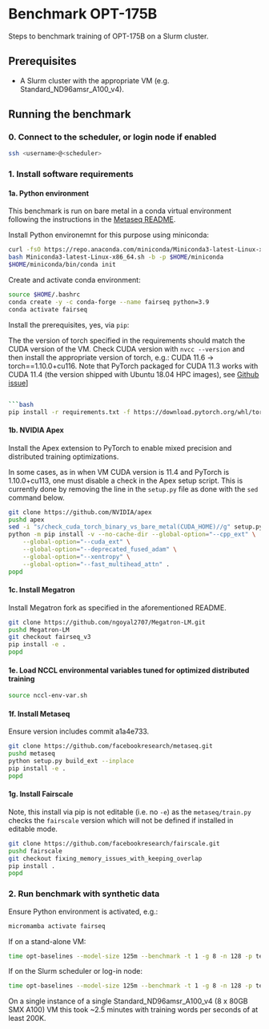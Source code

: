 # Benchmark OPT-175B

Steps to benchmark training of OPT-175B on a Slurm cluster.

## Prerequisites

- A Slurm cluster with the appropriate VM (e.g. Standard_ND96amsr_A100_v4).

## Running the benchmark

### 0.  Connect to the scheduler, or login node if enabled

```bash
ssh <username>@<scheduler>
```

### 1. Install software requirements

#### 1a. Python environment

This benchmark is run on bare metal in a conda virtual environment following the instructions in the [Metaseq README](https://github.com/facebookresearch/metaseq/blob/main/docs/setup.md).

Install Python environemnt for this purpose using miniconda:

```bash
curl -fsO https://repo.anaconda.com/miniconda/Miniconda3-latest-Linux-x86_64.sh
bash Miniconda3-latest-Linux-x86_64.sh -b -p $HOME/miniconda
$HOME/miniconda/bin/conda init
```

Create and activate conda environment:

```bash
source $HOME/.bashrc
conda create -y -c conda-forge --name fairseq python=3.9
conda activate fairseq
```

Install the prerequisites, yes, via `pip`:

The the version of torch specified in the requirements should match the CUDA version of the VM.  Check CUDA version with `nvcc --version` and then install the appropriate version of torch, e.g.:
CUDA 11.6 -> torch==1.10.0+cu116.  Note that PyTorch packaged for CUDA 11.3 works with CUDA 11.4 (the version shipped with Ubuntu 18.04 HPC images), see [Github issue](https://github.com/pytorch/pytorch/issues/75992)]

```bash

```bash
pip install -r requirements.txt -f https://download.pytorch.org/whl/torch_stable.html
```

#### 1b. NVIDIA Apex

Install the Apex extension to PyTorch to enable mixed precision and distributed training optimizations.

In some cases, as in when VM CUDA version is 11.4 and PyTorch is 1.10.0+cu113, one must disable a check in the Apex setup script.  This is currently done by removing the line in the `setup.py` file as done with
the `sed` command below.

```bash
git clone https://github.com/NVIDIA/apex
pushd apex
sed -i "s/check_cuda_torch_binary_vs_bare_metal(CUDA_HOME)//g" setup.py
python -m pip install -v --no-cache-dir --global-option="--cpp_ext" \
    --global-option="--cuda_ext" \
    --global-option="--deprecated_fused_adam" \
    --global-option="--xentropy" \
    --global-option="--fast_multihead_attn" .
popd
```

#### 1c. Install Megatron

Install Megatron fork as specified in the aforementioned README.

```bash
git clone https://github.com/ngoyal2707/Megatron-LM.git
pushd Megatron-LM
git checkout fairseq_v3
pip install -e .
popd
```

#### 1e. Load NCCL environmental variables tuned for optimized distributed training

```bash
source nccl-env-var.sh
```

#### 1f. Install Metaseq

Ensure version includes commit a1a4e733.

```bash
git clone https://github.com/facebookresearch/metaseq.git
pushd metaseq
python setup.py build_ext --inplace
pip install -e .
popd
```

#### 1g. Install Fairscale

Note, this install via pip is not editable (i.e. no `-e`) as the `metaseq/train.py` checks the `fairscale` version which will not be defined if installed in editable mode.

```bash
git clone https://github.com/facebookresearch/fairscale.git
pushd fairscale
git checkout fixing_memory_issues_with_keeping_overlap
pip install .
popd
```

### 2. Run benchmark with synthetic data

Ensure Python environment is activated, e.g.:

```bash
micromamba activate fairseq
```

If on a stand-alone VM:

```bash
time opt-baselines --model-size 125m --benchmark -t 1 -g 8 -n 128 -p test-125m --local --azure
```

If on the Slurm scheduler or log-in node:

```bash
time opt-baselines --model-size 125m --benchmark -t 1 -g 8 -n 128 -p test-125m --local --azure
```

On a single instance of a single Standard_ND96amsr_A100_v4 (8 x 80GB SMX A100) VM this took ~2.5 minutes with training words per seconds of at least 200K.